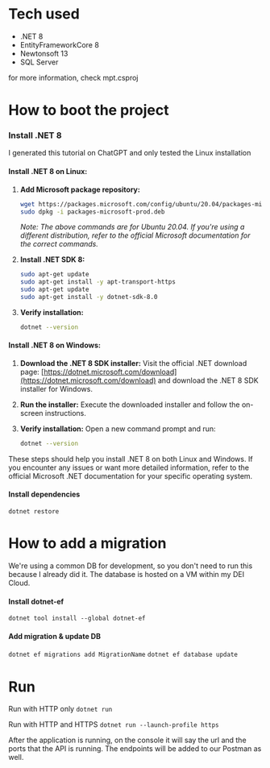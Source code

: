 # Tech used

- .NET 8
- EntityFrameworkCore 8
- Newtonsoft 13
- SQL Server

for more information, check mpt.csproj

# How to boot the project

### Install .NET 8
I generated this tutorial on ChatGPT and only tested the Linux installation

#### Install .NET 8 on Linux:

1. **Add Microsoft package repository:**
    ```bash
    wget https://packages.microsoft.com/config/ubuntu/20.04/packages-microsoft-prod.deb -O packages-microsoft-prod.deb
    sudo dpkg -i packages-microsoft-prod.deb
    ```

    *Note: The above commands are for Ubuntu 20.04. If you're using a different distribution, refer to the official Microsoft documentation for the correct commands.*

2. **Install .NET SDK 8:**
    ```bash
    sudo apt-get update
    sudo apt-get install -y apt-transport-https
    sudo apt-get update
    sudo apt-get install -y dotnet-sdk-8.0
    ```

3. **Verify installation:**
    ```bash
    dotnet --version
    ```

#### Install .NET 8 on Windows:

1. **Download the .NET 8 SDK installer:**
    Visit the official .NET download page: [https://dotnet.microsoft.com/download](https://dotnet.microsoft.com/download) and download the .NET 8 SDK installer for Windows.

2. **Run the installer:**
    Execute the downloaded installer and follow the on-screen instructions.

3. **Verify installation:**
    Open a new command prompt and run:
    ```bash
    dotnet --version
    ```

These steps should help you install .NET 8 on both Linux and Windows. If you encounter any issues or want more detailed information, refer to the official Microsoft .NET documentation for your specific operating system.
#### Install dependencies
```dotnet restore```


# How to add a migration
We're using a common DB for development, so you don't need to run this because I already did it.
The database is hosted on a VM within my DEI Cloud.

#### Install dotnet-ef 

```dotnet tool install --global dotnet-ef```

#### Add migration & update DB
```dotnet ef migrations add MigrationName```
```dotnet ef database update```

# Run

Run with HTTP only
```dotnet run``` 

Run with HTTP and HTTPS
```dotnet run --launch-profile https```

After the application is running, on the console it will say the url and the ports that the API is running.
The endpoints will be added to our Postman as well.
